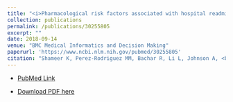```yaml
---
title: "<i>Pharmacological risk factors associated with hospital readmission rates in a psychiatric cohort identified using prescriptome data mining</i>"
collection: publications
permalink: /publications/30255805
excerpt: ""
date: 2018-09-14
venue: "BMC Medical Informatics and Decision Making"
paperurl: 'https://www.ncbi.nlm.nih.gov/pubmed/30255805'
citation: "Shameer K, Perez-Rodriguez MM, Bachar R, Li L, Johnson A, <b>Johnson KW</b>, Glicksberg BS, Smith MR, Readhead B, Scarpa J, Jebakaran J, Kovatch P, Lim S, Goodman W, Reich DL, Kasarskis A, Tatonetti NP, Dudley JT. Pharmacological risk factors associated with hospital readmission rates in a psychiatric cohort identified using prescriptome data mining. BMC Med Inform Decis Mak. 2018 Sep 14;18(Suppl 3):79. doi: 10.1186/s12911-018-0653-3."
---
```


* [PubMed Link](https://www.ncbi.nlm.nih.gov/pubmed/30255805)

* [Download PDF here](https://kippjohnson.com/files/30255805.pdf)

<script type='text/javascript' src='https://d1bxh8uas1mnw7.cloudfront.net/assets/embed.js'></script>
<div class='altmetric-embed' data-badge-type="medium-donut" data-doi="10.1186/s12911-018-0653-3" data-hide-no-mentions="true" data-hide-less-than="1" class="altmetric-embed"></div>
